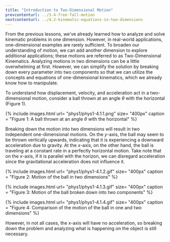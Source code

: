 ```yaml
---
title: "Introduction to Two-Dimensional Motion"
prevcontenturl: ../3.4-free-fall-motion
nextcontenturl: ../4.2-kinematic-equations-in-two-dimensions
---
```



From the previous lessons, we've already learned how to analyze and solve kinematic problems in one dimension. However, in real-world applications, one-dimensional examples are rarely sufficient. To broaden our understanding of motion, we can add another dimension to explore additional applications; these motions are referred to as Two-Dimensional Kinematics. Analyzing motions in two dimensions can be a little overwhelming at first. However, we can simplify the solution by breaking down every parameter into two components so that we can utilize the concepts and equations of one-dimensional kinematics, which we already know how to manipulate. 




To understand how displacement, velocity, and acceleration act in a two-dimensional motion, consider a ball thrown at an angle $\theta$ with the horizontal (Figure 1). 

{% include images.html 
    url= "phys1/phys1-4.1.1.png" 
    size= "400px"
    caption = "Figure 1: A ball thrown at an angle $\theta$ with the horizontal"
%}


Breaking down the motion into two dimensions will result in two independent one-dimensional motions. On the $y$-axis, the ball may seem to be thrown vertically upwards, indicating that it is experiencing a downward acceleration due to gravity. At the $x$-axis, on the other hand,  the ball is traveling at a constant rate in a perfectly horizontal motion. Take note that on the $x$-axis, if it is parallel with the horizon, we can disregard acceleration since the gravitational acceleration does not influence it.


{% include images.html 
    url= "phys1/phys1-4.1.2.gif" 
    size= "400px"
    caption = "Figure 2: Motion of the ball in two dimensions"
%}

{% include images.html 
    url= "phys1/phys1-4.1.3.gif" 
    size= "400px"
    caption = "Figure 3: Motion of the ball broken down into two components"
%}


{% include images.html 
    url= "phys1/phys1-4.1.4.gif" 
    size= "400px"
    caption = "Figure 4: Comparison of the motion of the ball in one and two dimensions"
%}



However, in not all cases, the x-axis will have no acceleration, so breaking down the problem and analyzing what is happening on the object is still necessary. 
